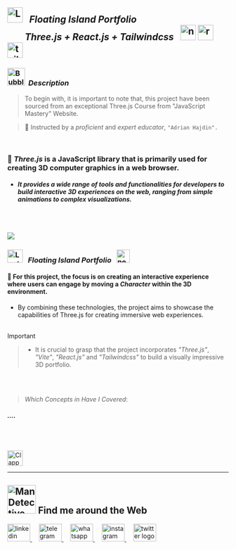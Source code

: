 ##  <img src="https://raw.githubusercontent.com/Tarikul-Islam-Anik/Telegram-Animated-Emojis/main/Objects/Laptop.webp" alt="Laptop" width="35" /> &nbsp; _Floating Island Portfolio <br/>  &nbsp;&nbsp;&nbsp;&nbsp;&nbsp;&nbsp;&nbsp; Three.js + React.js + Tailwindcss_ &nbsp; <img src="https://skillicons.dev/icons?i=threejs" height="35" alt="nextjs logo"  /> <img src="https://skillicons.dev/icons?i=react" height="35" alt="react logo"  />  <img src="https://skillicons.dev/icons?i=tailwind" height="35" alt="tailwindcss logo"  />

<!----------------------------------------- Description ---------------------------------------->
### <img src="https://raw.githubusercontent.com/Tarikul-Islam-Anik/Animated-Fluent-Emojis/master/Emojis/Symbols/Bubbles.png" alt="Bubbles" width="40" height="40" />&nbsp; _Description_

> To begin with, it is important to note that, this project have been sourced from an exceptional Three.js Course from "JavaScript Mastery" Website. <br/>
 
> 👤 Instructed by a _proficient_ and _expert educator_, ` "Adrian Hajdin". ` 

 <br/>
 
### 🧩 _Three.js_ is a JavaScript library that is primarily used for creating 3D computer graphics in a web browser.
- #### _It provides a wide range of tools and functionalities for developers to build interactive 3D experiences on the web, ranging from simple animations to complex visualizations._
  
<br/> <br/> 



<img src="https://user-images.githubusercontent.com/73097560/115834477-dbab4500-a447-11eb-908a-139a6edaec5c.gif">

<!--===================== Floating Island Portfolio =============================-->
### <img src="https://raw.githubusercontent.com/Tarikul-Islam-Anik/Telegram-Animated-Emojis/main/Objects/Laptop.webp" alt="Laptop" width="35" height="30"  /> &nbsp; _Floating Island Portfolio_  &nbsp; <img src="https://skillicons.dev/icons?i=threejs" height="30" alt="nextjs logo"  />

#### 🧩 For this project, the focus is on creating an interactive experience where users can engage by moving a _Character_ within the 3D environment.
- By combining these technologies, the project aims to showcase the capabilities of Three.js for creating immersive web experiences. <br/><br/>

> [!IMPORTANT]
>> - It is crucial to grasp that the project incorporates _"Three.js"_, _"Vite"_, _"React.js"_ and _"Tailwindcss"_ to build a visually impressive 3D portfolio.

<br/><br/>

> _Which Concepts in Have I Covered_: 
##### _...._

 
<br/><br/>

<!--------- Video --------->
<img src="https://raw.githubusercontent.com/Tarikul-Islam-Anik/Telegram-Animated-Emojis/main/Objects/Clapper%20Board.webp" alt="Clapper Board" width="35" />



  <br/> 

***

<!--======================= Social Media ===========================-->
 ## <img src="https://raw.githubusercontent.com/Tarikul-Islam-Anik/Animated-Fluent-Emojis/master/Emojis/People%20with%20professions/Man%20Detective%20Light%20Skin%20Tone.png" alt="Man Detective Light Skin Tone" width="65" /> Find me around the Web  
<a href="https://www.linkedin.com/in/shahramshakiba/" target="_blank">
    <img src="https://raw.githubusercontent.com/maurodesouza/profile-readme-generator/master/src/assets/icons/social/linkedin/default.svg" width="52" height="40" alt="linkedin logo"  />
  </a> &nbsp;&nbsp;&nbsp;
  <a href="https://t.me/ShahramShakibaa" target="_blank">
    <img src="https://raw.githubusercontent.com/maurodesouza/profile-readme-generator/master/src/assets/icons/social/telegram/default.svg" width="52" height="40" alt="telegram logo"  />
  </a> &nbsp;&nbsp;&nbsp;
  <a href="https://wa.me/message/LM2IMM3ABZ7ZM1" target="_blank">
    <img src="https://raw.githubusercontent.com/maurodesouza/profile-readme-generator/master/src/assets/icons/social/whatsapp/default.svg" width="52" height="40" alt="whatsapp logo"  />
  </a> &nbsp;&nbsp;&nbsp;
  <a href="https://instagram.com/shahram.shakibaa?igshid=MzNlNGNkZWQ4Mg==" target="_blank">
    <img src="https://raw.githubusercontent.com/maurodesouza/profile-readme-generator/master/src/assets/icons/social/instagram/default.svg" width="52" height="40" alt="instagram logo"  />
  </a> &nbsp;&nbsp;&nbsp;
  <a href="https://twitter.com/ShahramShakibaa" target="_blank">
    <img src="https://raw.githubusercontent.com/maurodesouza/profile-readme-generator/master/src/assets/icons/social/twitter/default.svg" width="52" height="40" alt="twitter logo"  />
  </a>
